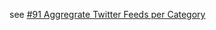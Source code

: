 see [#91 Aggregrate Twitter Feeds per Category](https://github.com/SmartDataAnalytics/OpenResearch/issues/91)
